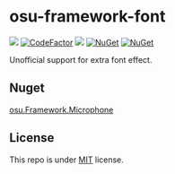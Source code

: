 # osu-framework-font

[![](https://github.com/karaoke-dev/osu-framework-font/actions/workflows/dotnet-core.yml/badge.svg)](https://github.com/osu-Karaoke/osu-framework-font)
[![CodeFactor](https://www.codefactor.io/repository/github/karaoke-dev/osu-framework-font/badge)](https://www.codefactor.io/repository/github/karaoke-dev/osu-framework-font)
[![](https://img.shields.io/badge/月子我婆-passed-ff69b4.svg)](https://github.com/osu-Karaoke/osu-framework-font)
[![NuGet](https://img.shields.io/nuget/v/osu.Framework.KaraokeFont.svg)](https://www.nuget.org/packages/osu.Framework.KaraokeFont)
[![NuGet](https://img.shields.io/nuget/dt/osu.Framework.KaraokeFont.svg)](https://www.nuget.org/packages/osu.Framework.KaraokeFont)

Unofficial support for extra font effect.

## Nuget

[osu.Framework.Microphone](https://www.nuget.org/packages/osu.Framework.Microphone)

## License

This repo is under [MIT](LICENSE) license.
